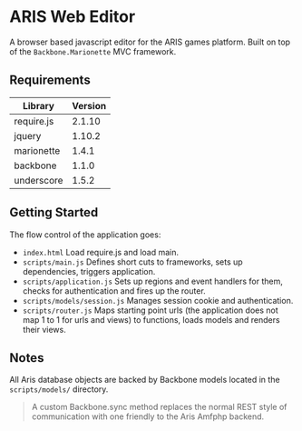 ARIS Web Editor
===============

A browser based javascript editor for the ARIS games platform. Built on top of the `Backbone.Marionette` MVC framework.

Requirements
------------

| Library    | Version |
|------------|---------|
| require.js | 2.1.10  |
| jquery     | 1.10.2  |
| marionette | 1.4.1   |
| backbone   | 1.1.0   |
| underscore | 1.5.2   |

Getting Started
---------------

The flow control of the application goes:

* `index.html` Load require.js and load main.
* `scripts/main.js` Defines short cuts to frameworks, sets up dependencies, triggers application.
* `scripts/application.js` Sets up regions and event handlers for them, checks for authentication and fires up the router.
* `scripts/models/session.js` Manages session cookie and authentication.
* `scripts/router.js` Maps starting point urls (the application does not map 1 to 1 for urls and views) to functions, loads models and renders their views.


Notes
-----

All Aris database objects are backed by Backbone models located in the `scripts/models/` directory.

> A custom Backbone.sync method replaces the normal REST style of communication with one friendly to the Aris Amfphp backend.
